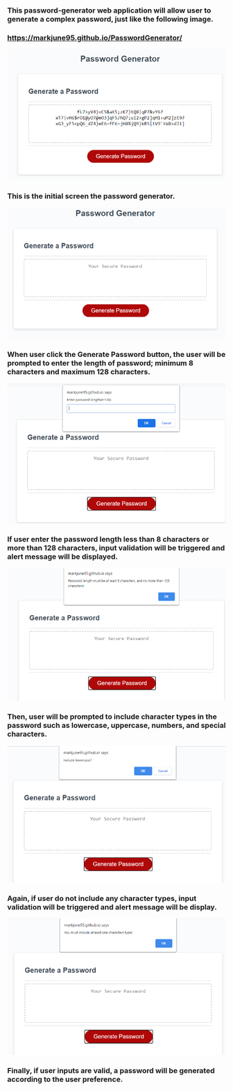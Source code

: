### This password-generator web application will allow user to generate a complex password, just like the following image.
### https://markjune95.github.io/PasswordGenerator/
![](screenshots/generatedPasswords.PNG)
### This is the initial screen the password generator.
![](screenshots/homescreen.PNG)
### When user click the Generate Password button, the user will be prompted to enter the length of password; minimum 8 characters and maximum 128 characters.
![](screenshots/InputForpasswordLength.PNG)
### If user enter the password length less than 8 characters or more than 128 characters, input validation will be triggered and alert message will be displayed.
![](screenshots/passwordLengthValidation.PNG)
### Then, user will be prompted to include character types in the password such as lowercase, uppercase, numbers, and special characters.
![](screenshots/charactersTypeSelection.PNG)
### Again, if user do not include any character types, input validation will be triggered and alert message will be display.
![](screenshots/charactersTypeValidation.PNG)
### Finally, if user inputs are valid, a password will be generated according to the user preference.
